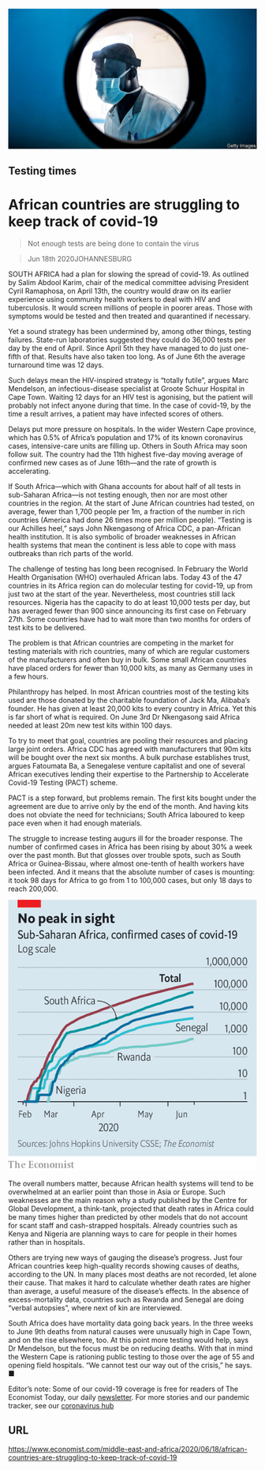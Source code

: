 ![](./images/20200620_MAP001_0.jpg)

## Testing times

# African countries are struggling to keep track of covid-19

> Not enough tests are being done to contain the virus

> Jun 18th 2020JOHANNESBURG

SOUTH AFRICA had a plan for slowing the spread of covid-19. As outlined by Salim Abdool Karim, chair of the medical committee advising President Cyril Ramaphosa, on April 13th, the country would draw on its earlier experience using community health workers to deal with HIV and tuberculosis. It would screen millions of people in poorer areas. Those with symptoms would be tested and then treated and quarantined if necessary.

Yet a sound strategy has been undermined by, among other things, testing failures. State-run laboratories suggested they could do 36,000 tests per day by the end of April. Since April 5th they have managed to do just one-fifth of that. Results have also taken too long. As of June 6th the average turnaround time was 12 days.

Such delays mean the HIV-inspired strategy is “totally futile”, argues Marc Mendelson, an infectious-disease specialist at Groote Schuur Hospital in Cape Town. Waiting 12 days for an HIV test is agonising, but the patient will probably not infect anyone during that time. In the case of covid-19, by the time a result arrives, a patient may have infected scores of others.

Delays put more pressure on hospitals. In the wider Western Cape province, which has 0.5% of Africa’s population and 17% of its known coronavirus cases, intensive-care units are filling up. Others in South Africa may soon follow suit. The country had the 11th highest five-day moving average of confirmed new cases as of June 16th—and the rate of growth is accelerating.

If South Africa—which with Ghana accounts for about half of all tests in sub-Saharan Africa—is not testing enough, then nor are most other countries in the region. At the start of June African countries had tested, on average, fewer than 1,700 people per 1m, a fraction of the number in rich countries (America had done 26 times more per million people). “Testing is our Achilles heel,” says John Nkengasong of Africa CDC, a pan-African health institution. It is also symbolic of broader weaknesses in African health systems that mean the continent is less able to cope with mass outbreaks than rich parts of the world.

The challenge of testing has long been recognised. In February the World Health Organisation (WHO) overhauled African labs. Today 43 of the 47 countries in its Africa region can do molecular testing for covid-19, up from just two at the start of the year. Nevertheless, most countries still lack resources. Nigeria has the capacity to do at least 10,000 tests per day, but has averaged fewer than 900 since announcing its first case on February 27th. Some countries have had to wait more than two months for orders of test kits to be delivered.

The problem is that African countries are competing in the market for testing materials with rich countries, many of which are regular customers of the manufacturers and often buy in bulk. Some small African countries have placed orders for fewer than 10,000 kits, as many as Germany uses in a few hours.

Philanthropy has helped. In most African countries most of the testing kits used are those donated by the charitable foundation of Jack Ma, Alibaba’s founder. He has given at least 20,000 kits to every country in Africa. Yet this is far short of what is required. On June 3rd Dr Nkengasong said Africa needed at least 20m new test kits within 100 days.

To try to meet that goal, countries are pooling their resources and placing large joint orders. Africa CDC has agreed with manufacturers that 90m kits will be bought over the next six months. A bulk purchase establishes trust, argues Fatoumata Ba, a Senegalese venture capitalist and one of several African executives lending their expertise to the Partnership to Accelerate Covid-19 Testing (PACT) scheme.

PACT is a step forward, but problems remain. The first kits bought under the agreement are due to arrive only by the end of the month. And having kits does not obviate the need for technicians; South Africa laboured to keep pace even when it had enough materials.

The struggle to increase testing augurs ill for the broader response. The number of confirmed cases in Africa has been rising by about 30% a week over the past month. But that glosses over trouble spots, such as South Africa or Guinea-Bissau, where almost one-tenth of health workers have been infected. And it means that the absolute number of cases is mounting: it took 98 days for Africa to go from 1 to 100,000 cases, but only 18 days to reach 200,000.

![](./images/20200620_MAC132.png)

The overall numbers matter, because African health systems will tend to be overwhelmed at an earlier point than those in Asia or Europe. Such weaknesses are the main reason why a study published by the Centre for Global Development, a think-tank, projected that death rates in Africa could be many times higher than predicted by other models that do not account for scant staff and cash-strapped hospitals. Already countries such as Kenya and Nigeria are planning ways to care for people in their homes rather than in hospitals.

Others are trying new ways of gauging the disease’s progress. Just four African countries keep high-quality records showing causes of deaths, according to the UN. In many places most deaths are not recorded, let alone their cause. That makes it hard to calculate whether death rates are higher than average, a useful measure of the disease’s effects. In the absence of excess-mortality data, countries such as Rwanda and Senegal are doing “verbal autopsies”, where next of kin are interviewed.

South Africa does have mortality data going back years. In the three weeks to June 9th deaths from natural causes were unusually high in Cape Town, and on the rise elsewhere, too. At this point more testing would help, says Dr Mendelson, but the focus must be on reducing deaths. With that in mind the Western Cape is rationing public testing to those over the age of 55 and opening field hospitals. “We cannot test our way out of the crisis,” he says. ■

Editor’s note: Some of our covid-19 coverage is free for readers of The Economist Today, our daily [newsletter](https://www.economist.com/https://my.economist.com/user#newsletter). For more stories and our pandemic tracker, see our [coronavirus hub](https://www.economist.com//news/2020/03/11/the-economists-coverage-of-the-coronavirus)

## URL

https://www.economist.com/middle-east-and-africa/2020/06/18/african-countries-are-struggling-to-keep-track-of-covid-19
